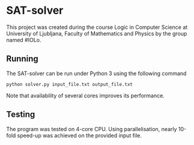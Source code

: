 # SAT-solver
This project was created during the course Logic in Computer Science at 
University of Ljubljana, Faculty of Mathematics and Physics by the group 
named #IOLo.

## Running
The SAT-solver can be run under Python 3 using the following command
```
python solver.py input_file.txt output_file.txt
```

Note that availability of several cores improves its performance.
 
## Testing
The program was tested on 4-core CPU. Using parallelisation, nearly 10-fold 
speed-up was achieved on the provided input file.